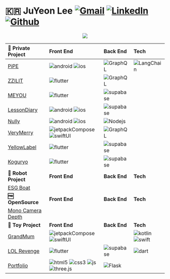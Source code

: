 

<!--
**Lee-JuYeon/Lee-JuYeon** is a ✨ _special_ ✨ repository because its `README.md` (this file) appears on your GitHub profile.

Here are some ideas to get you started:

- 🔭 I’m currently working on ...
- 🌱 I’m currently learning ...
- 👯 I’m looking to collaborate on ...
- 🤔 I’m looking for help with ...
- 💬 Ask me about ...
- 📫 How to reach me: ...
- 😄 Pronouns: ...
- ⚡ Fun fact: ...
https://img.shields.io/badge/{배지이름}-{css컬러}?style={스타일}&logo={로고}&logoColor={로고컬러}

-->
# 🇰🇷 JuYeon Lee  [![Gmail](https://img.shields.io/badge/-Email-EA4335?style=flat&logo=Gmail&logoColor=white)](mailto:pizzalover114@naver.com) [![LinkedIn](https://img.shields.io/badge/-LinkedIn-0A66C2?style=flat&logo=LinkedIn&logoColor=white)](https://www.linkedin.com/in/ju-yeon-lee-374056201/) [![Github](https://img.shields.io/badge/-Github_Blog-181717?style=flat&logo=Github&logoColor=white)](https://lee-juyeon.github.io/)


<div id="header" align="center">
  <img src="https://i.pinimg.com/originals/97/87/77/978777f3dbbe42ed7be1b3c09912ca6c.gif"/>
</div>

**🦄 Private Project**|**Front End**|**Back End**|**Tech**|
:---|:---|:---|:---|
|[PiPE](https://github.com/Lee-JuYeon/PiPE)|![android](https://img.shields.io/badge/-XML-02569B.svg?style=flat&logo=android&color=black) ![ios](https://img.shields.io/badge/-UIKit-02569B.svg?style=flat&logo=swift&color=black)|![GraphQL](https://img.shields.io/badge/-GraphQL-E10098.svg?style=flat&logo=GraphQL&logoColor=white)|![LangChain](https://img.shields.io/badge/-🦜🔗_LangChain-FFFFFF.svg?style=flat&logoColor=white)|
|[ZZILIT](https://github.com/Lee-JuYeon/ZZILIT)|![flutter](https://img.shields.io/badge/-Flutter-02569B.svg?style=flat&logo=flutter&logoColor=white)|![GraphQL](https://img.shields.io/badge/-GraphQL-E10098.svg?style=flat&logo=GraphQL&logoColor=white)||
|[MEYOU](https://github.com/Lee-JuYeon/MEYOU)|![flutter](https://img.shields.io/badge/-Flutter-02569B.svg?style=flat&logo=flutter&logoColor=white)|![supabase](https://img.shields.io/badge/-Supabase-3FCF8E.svg?style=flat&logo=supabase&logoColor=white)||
|[LessonDiary](https://github.com/Lee-JuYeon/LessonDiary)|![android](https://img.shields.io/badge/-XML-02569B.svg?style=flat&logo=android&color=black) ![ios](https://img.shields.io/badge/-UIKit-02569B.svg?style=flat&logo=swift&color=black)|![supabase](https://img.shields.io/badge/-Supabase-3FCF8E.svg?style=flat&logo=supabase&logoColor=white)||
|[Nully](https://github.com/Lee-JuYeon/VRTravel)|![android](https://img.shields.io/badge/-XML-02569B.svg?style=flat&logo=android&color=black) ![ios](https://img.shields.io/badge/-UIKit-02569B.svg?style=flat&logo=swift&color=black)|![Nodejs](https://img.shields.io/badge/-RestAPI-339933.svg?style=flat&logo=node.js&logoColor=white)||
|[VeryMerry](https://github.com/Lee-JuYeon/VeryMerry)|![jetpackCompose](https://img.shields.io/badge/-JetpackCompose-3DDC84.svg?style=flat&logo=android&color=black) ![swiftUI](https://img.shields.io/badge/-SwiftUI-00CAFF.svg?logo=swift&color=black)|![GraphQL](https://img.shields.io/badge/-GraphQL-E10098.svg?style=flat&logo=GraphQL&logoColor=white)||
|[YellowLabel](https://github.com/Lee-JuYeon/YelloLabel)|![flutter](https://img.shields.io/badge/-Flutter-02569B.svg?style=flat&logo=flutter&logoColor=white)|![supabase](https://img.shields.io/badge/-Supabase-3FCF8E.svg?style=flat&logo=supabase&logoColor=white)||
|[Koguryo](https://github.com/Lee-JuYeon/Koguryo)|![flutter](https://img.shields.io/badge/-Flutter-02569B.svg?style=flat&logo=flutter&logoColor=white)|![supabase](https://img.shields.io/badge/-Supabase-3FCF8E.svg?style=flat&logo=supabase&logoColor=white)||
**🦾 Robot Project**|**Front End**|**Back End**|**Tech**|
|[ESG Boat](https://github.com/Lee-JuYeon/ESG_Boat)|||
**🆓 OpenSource**|**Front End**|**Back End**|**Tech**|
|[Mono Camera Depth](https://github.com/Lee-JuYeon/MonoCameraDepth)|||
**🧸 Toy Project**|**Front End**|**Back End**|**Tech**|
|[GrandMum](https://github.com/Lee-JuYeon/GrandMum) |![jetpackCompose](https://img.shields.io/badge/-JetpackCompose-3DDC84.svg?style=flat&logo=android&color=black) ![swiftUI](https://img.shields.io/badge/-SwiftUI-00CAFF.svg?logo=swift&color=black)||![kotlin](https://img.shields.io/badge/-Kotlin-7F52FF.svg?style=flat&logo=kotlin&logoColor=white) ![swift](https://img.shields.io/badge/-Swift-F05138.svg?logo=swift&logoColor=white)|
|[LOL Revenge](https://github.com/Lee-JuYeon/LOL_Revenge)|![flutter](https://img.shields.io/badge/-Flutter-02569B.svg?style=flat&logo=flutter&logoColor=white)|![supabase](https://img.shields.io/badge/-Supabase-3FCF8E.svg?style=flat&logo=supabase&logoColor=white)|![dart](https://img.shields.io/badge/-Dart-02569B.svg?style=flat&logo=dart&logoColor=white)|
|[Portfolio](https://github.com/Lee-JuYeon/o0Web) |![html5](https://img.shields.io/badge/-HTML-E34F26.svg?style=flat&logo=html5&color=black) ![css3](https://img.shields.io/badge/-CSS-1572B6.svg?style=flat&logo=css3&color=black&logoColor=blue) ![js](https://img.shields.io/badge/-Javascript-1572B6.svg?style=flat&logo=javascript&color=black) ![three.js](https://img.shields.io/badge/-Three.js-02569B.svg?style=flat&logo=three.js&logoColor=black&color=white)|![Flask](https://img.shields.io/badge/-RestAPI-000000.svg?style=flat&logo=flask&color=black)||





